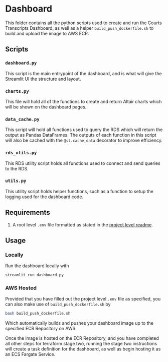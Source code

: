 # Dashboard

This folder contains all the python scripts used to create and run the Courts Transcripts Dashboard, as well as a helper `build_push_dockerfile.sh` to build and upload the image to AWS ECR.

## Scripts
### `dashboard.py`
This script is the main entrypoint of the dashboard, and is what will give the Streamlit UI the structure and layout.

### `charts.py`
This file will hold all of the functions to create and return Altair charts which will be shown on the dashboard pages.

### `data_cache.py`
This script will hold all functions used to query the RDS which will return the output as Pandas DataFrames. The outputs of each function in this script will also be cached with the `@st.cache_data` decorator to improve efficiency.

### `rds_utils.py`
This RDS utility script holds all functions used to connect and send queries to the RDS.

### `utils.py`
This utility script holds helper functions, such as a function to setup the logging used for the dashboard code.

## Requirements
1. A root level `.env` file formatted as stated in the [project level readme](../README.md).


## Usage

### Locally
Run the dashboard locally with
```bash
streamlit run dashboard.py
```
### AWS Hosted

Provided that you have filled out the project level `.env` file as specified, you can also make use of `build_push_dockerfile.sh` by

```bash
bash build_push_dockerfile.sh
```

Which automatically builds and pushes your dashboard image up to the specified ECR Repository on AWS.

Once the image is hosted on the ECR Repository, and you have completed all other steps for terraform stage two, running the stage two instructions will create a task definition for the dashboard, as well as begin hosting it as an ECS Fargate Service.